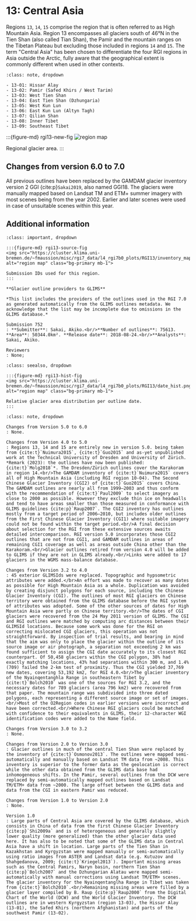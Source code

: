 # 13: Central Asia

Regions `13`, `14`, `15` comprise the region that is often referred to as High Mountain Asia. Region 13 encompasses all glaciers south of 46°N in the Tien Shan (also called Tian Shan), the Pamir and the mountain ranges on the Tibetan Plateau but excluding those included in regions `14` and `15`. The term "Central Asia" has been chosen to differentiate the four RGI regions in Asia outside the Arctic, fully aware that the geographical extent is commonly different when used in other contexts. 

```{admonition} Subregions
:class: note, dropdown

- 13-01: Hissar Alay
- 13-02: Pamir (Safed Khirs / West Tarim)
- 13-03: West Tien Shan
- 13-04: East Tien Shan (Dzhungaria)
- 13-05: West Kun Lun
- 13-06: East Kun Lun (Altyn Tagh)
- 13-07: Qilian Shan
- 13-08: Inner Tibet
- 13-09: Southeast Tibet

```

:::{figure-md} rgi13-new-fig
<img src="https://cluster.klima.uni-bremen.de/~fmaussion/misc/rgi7_data/l4_rgi7b0_plots/RGI13/isrgi6_map.jpeg" alt="region map" class="bg-primary mb-1">

Regional glacier area.
:::

## Changes from version 6.0 to 7.0

All previous outlines have been replaced by the GAMDAM glacier inventory version 2 GGI {cite:p}`Sakai2019`, also named GGI18. The glaciers were manually mapped based on Landsat TM and ETM+ summer imagery with most scenes being from the year 2002. Earlier and later scenes were used in case of unsuitable scenes within this year.

## Additional information 

```{admonition} Data sources and analysts
:class: important, dropdown

:::{figure-md} rgi13-source-fig
<img src="https://cluster.klima.uni-bremen.de/~fmaussion/misc/rgi7_data/l4_rgi7b0_plots/RGI13/inventory_map.jpeg" alt="region map" class="bg-primary mb-1">

Submission IDs used for this region.
:::

**Glacier outline providers to GLIMS**

*This list includes the providers of the outlines used in the RGI 7.0 as generated automatically from the GLIMS outlines metadata. We acknowledge that the list may be incomplete due to omissions in the GLIMS database.*

Submission 752
: **Submitter**: Sakai, Akiko.<br/>**Number of outlines**: 75613. **Area**: 50344.0km². **Release date**: 2018-08-24.<br/>**Analysts**: Sakai, Akiko.

Reviewers
: None;

```

```{admonition} Outlines date distribution
:class: seealso, dropdown

:::{figure-md} rgi13-hist-fig
<img src="https://cluster.klima.uni-bremen.de/~fmaussion/misc/rgi7_data/l4_rgi7b0_plots/RGI13/date_hist.png" alt="region map" class="bg-primary mb-1">

Relative glacier area distribution per outline date.
:::

```

```{admonition} Version history
:class: note, dropdown

Changes from Version 5.0 to 6.0
: None.

Changes from Version 4.0 to 5.0
: Regions 13, 14 and 15 are entirely new in version 5.0. being taken from {cite:t}`Nuimura2015`, {cite:t}`Guo2015` and as-yet unpublished work at the Technical University of Dresden and University of Zürich. *Remark (2023): the outlines have now been published: {cite:t}`Molg2018`*. The Dresden/Zürich outlines cover the Karakoram in region 14.<br/>The GAMDAM inventory of {cite:t}`Nuimura2015` covers all of High Mountain Asia (including RGI region 10-04). The Second Chinese Glacier Inventory (CGI2) of {cite:t}`Guo2015` covers China. The GAMDAM outlines are nearly all from 1999–2003 and thus conform with the recommendation of {cite:t}`Paul2009` to select imagery as close to 2000 as possible. However they exclude thin ice on headwalls and tend to have areas smaller than those measured in conformance with GLIMS guidelines {cite:p}`Raup2007`. The CGI2 inventory has outlines mostly from a target period of 2006–2010, but includes older outlines from the First Chinese Glacier Inventory (CGI1) where suitable imagery could not be found within the target period.<br/>A final decision about selection for the RGI from these extensive sources awaits detailed intercomparison. RGI version 5.0 incorporates those CGI2 outlines that are not from CGI1, and GAMDAM outlines in areas of remaining CGI1 coverage as well as areas outside China other than the Karakoram.<br/>Glacier outlines retired from version 4.0 will be added to GLIMS if they are not in GLIMS already.<br/>Links were added to 17 glaciers in the WGMS mass-balance database.

Changes from Version 3.2 to 4.0
: 45 exterior GLIMSIds were replaced. Topographic and hypsometric attributes were added.</br>An effort was made to recover as many dates as possible for High Mountain Asia as a whole. Duplication was avoided by creating disjunct polygons for each source, including the Chinese Glacier Inventory (CGI). The outlines of most RGI glaciers on Chinese territory were obtained from the GLIMS database before the RGI system of attributes was adopted. Some of the other sources of dates for High Mountain Asia were partly on Chinese territory.<br/>The dates of CGI glaciers were recovered from the 24 May 2011 version of GLIMS. The CGI and RGI outlines were matched by computing arc distances between their GLIMSId locations. Because some work was done for the RGI on correcting mislocated CGI glaciers, this operation was not straightforward. By inspection of trial results, and bearing in mind that the aim was only to place the glacier within the outline of its source image or air photograph, a separation not exceeding 2 km was found sufficient to assign the CGI date accurately to its closest RGI counterpart. Of 50,458 glaciers within the CGI polygon, 38% had exactly matching locations, 43% had separations within 300 m, and 1.4% (709) failed the 2-km test of proximity. Thus the CGI yielded 37,769 new dates, covering 53,192 km2, for RGI 4.0.<br/>The glacier inventory of the Nyainqentanghla Range in southeastern Tibet by {cite:t}`Bolch2010` was one of the sources for RGI 3.2, and the necessary dates for 789 glaciers (area 796 km2) were recovered from that paper. The mountain range was subdivided into three dated polygons, each representing a different source image or set of images.<br/>Most of the O2Region codes in earlier versions were incorrect and have been corrected.<br/>Where Chinese RGI glaciers could be matched with confidence to their equivalents in GLIMS, their 12-character WGI identification codes were added to the Name field.

Changes from Version 3.0 to 3.2
: None.

Changes from Version 2.0 to Version 3.0
: Glacier outlines in much of the central Tien Shan were replaced by the inventory of {cite:t}`Osmonov2013`. The outlines were mapped semi-automatically and manually based on Landsat TM data from ~2008. This inventory is superior to the former data as the geolocation is correct while the other data obtained from the GLIMS data base had inhomogeneous shifts. In the Pamir, several outlines from the DCW were replaced by semi-automatically mapped outlines based on Landsat TM/ETM+ data from ~2000. The large offset between the GLIMS data and data from the CGI in eastern Pamir was reduced.

Changes from Version 1.0 to Version 2.0
: None.

Version 1.0
: Large parts of Central Asia are covered by the GLIMS database, which consists in China of data from the first Chinese Glacier Inventory {cite:p}`Shi2009a` and is of heterogeneous and generally slightly lower quality (more generalized) than the other glacier data used here. It has also to be noted that some of the GLIMS data in Central Asia have a shift in location. Large parts of the Tien Shan in Kazakhstan and Kyrgyzstan were mapped manually or semi-automatically using ratio images from ASTER and Landsat data (e.g. Kutuzov and Shahgedanova, 2009; {cite:t}`Kriegel2013`). Important missing areas such as the Central Pamirs, Naryn basin, northern Tien Shan {cite:p}`Bolch2007` and the Dzhungarian Alatau were mapped semi-automatically with manual corrections using Landsat TM/ETM+ scenes. The glacier inventory for the Nyainqentanglha Range in Tibet was taken from {cite:t}`Bolch2010`.<br/>Remaining missing areas were filled by a glacier layer compiled by B. Raup {cite:p}`Raup2000` from the Digital Chart of the World (DCW) and the World Glacier Inventory. The DCW outlines are in western Kyrgyzstan (region 13-03), the Hissar Alay (13-01), the Safed Khirs (northern Afghanistan) and parts of the southwest Pamir (13-02).

```
